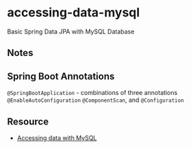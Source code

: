 # accessing-data-mysql

Basic Spring Data JPA with MySQL Database

<!-- ![welcome](welcome.PNG "welcome")<br />
![login](login.PNG "login")<br />
![hello](hello.PNG "hello")<br />
<!-- ![authentication](authentication.PNG "default") -->

<!-- username: user<br />
password: secret123<br /> -->
Notes
--------
Spring Boot Annotations
-----------------------
```@SpringBootApplication``` - combinations of three annotations ```@EnableAutoConfiguration``` ```@ComponentScan```, and ```@Configuration```



<!-- ```configure(HttpSecurity http)```

- used for configuration of web-based security at a resource level, based on a selection match. Requests will be allowed to be accessed from the Spring Security Filter Chain.

```configure(WebSecurity web)```

- used for configuration settings that impact global security (ignore resources, set debug mode, by-pass the Spring Security Filter Chain, reject requests by implementing a custom firewall definition).

```configure(AuthenticationManagerBuilder auth)```

- Allows for easily building in memory authentication, LDAP authentication, JDBC based authentication, adding UserDetailsService, and adding AuthenticationProvider's.

[HTTPSecurity vs WebSecurity](https://ravthiru.medium.com/springboot-security-configuration-using-httpsecurity-vs-websecurity-1a7ec6a23273)<br />
[Configure](https://stackoverflow.com/questions/22998731/httpsecurity-websecurity-and-authenticationmanagerbuilder#:~:text=General%20use%20of,passwordEncoder(new%20BCryptPasswordEncoder())%3B%0A%20%20%20%20%20%7D)<br />
[Spring Security](https://boudhayan-dev.medium.com/demystifying-spring-security-setup-e0491acc7df7)<br /> -->

Resource
--------

- [Accessing data with MySQL](https://spring.io/guides/gs/accessing-data-mysql/)

<!-- 
- [HTTPSecurity vs WebSecurity](https://ravthiru.medium.com/springboot-security-configuration-using-httpsecurity-vs-websecurity-1a7ec6a23273)
- [Configure](https://stackoverflow.com/questions/22998731/httpsecurity-websecurity-and-authenticationmanagerbuilder#:~:text=General%20use%20of,passwordEncoder(new%20BCryptPasswordEncoder())%3B%0A%20%20%20%20%20%7D)
- [Spring Security](https://boudhayan-dev.medium.com/demystifying-spring-security-setup-e0491acc7df7) -->

